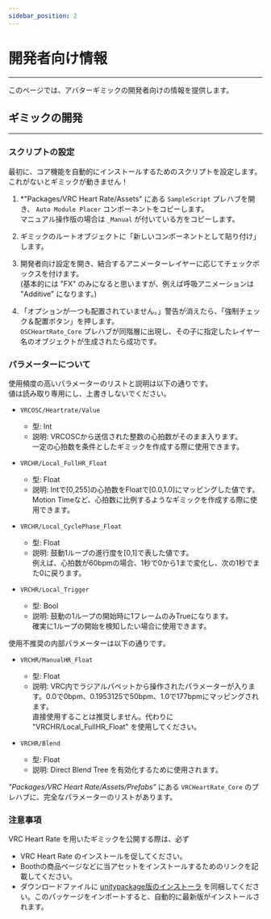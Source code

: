 ```yaml
---
sidebar_position: 2
---
```


# 開発者向け情報
---

このページでは、アバターギミックの開発者向けの情報を提供します。

## ギミックの開発
---

### スクリプトの設定
最初に、コア機能を自動的にインストールするためのスクリプトを設定します。これがないとギミックが動きません！  
1. *"Packages/VRC Heart Rate/Assets" にある `SampleScript` プレハブを開き、 `Auto Module Placer` コンポーネントをコピーします。  
    マニュアル操作版の場合は `_Manual` が付いている方をコピーします。

1. ギミックのルートオブジェクトに「新しいコンポーネントとして貼り付け」します。

1. 開発者向け設定を開き、結合するアニメーターレイヤーに応じてチェックボックスを付けます。  
    (基本的には "FX" のみになると思いますが、例えば呼吸アニメーションは "Additive" になります。)

1. 「オプションが一つも配置されていません。」警告が消えたら、「強制チェック＆配置ボタン」を押します。  
    `OSCHeartRate_Core` プレハブが同階層に出現し、その子に指定したレイヤー名のオブジェクトが生成されたら成功です。

### パラメーターについて
使用頻度の高いパラメーターのリストと説明は以下の通りです。  
値は読み取り専用にし、上書きしないでください。

- `VRCOSC/Heartrate/Value`
  - 型: Int
  - 説明: VRCOSCから送信された整数の心拍数がそのまま入ります。  
    一定の心拍数を条件としたギミックを作成する際に使用できます。

- `VRCHR/Local_FullHR_Float`
  - 型: Float
  - 説明: Intで[0,255]の心拍数をFloatで[0.0,1.0]にマッピングした値です。  
    Motion Timeなど、心拍数に比例するようなギミックを作成する際に使用できます。

- `VRCHR/Local_CyclePhase_Float`
  - 型: Float
  - 説明: 鼓動1ループの進行度を[0,1]で表した値です。  
    例えば、心拍数が60bpmの場合、1秒で0から1まで変化し、次の1秒でまた0に戻ります。

- `VRCHR/Local_Trigger`
  - 型: Bool
  - 説明: 鼓動の1ループの開始時に1フレームのみTrueになります。  
    確実に1ループの開始を検知したい場合に使用できます。

使用不推奨の内部パラメーターは以下の通りです。

- `VRCHR/ManualHR_Float`
  - 型: Float
  - 説明: VRC内でラジアルパペットから操作されたパラメーターが入ります。0.0で0bpm、0.1953125で50bpm、1.0で177bpmにマッピングされます。  
    直接使用することは推奨しません。代わりに "VRCHR/Local_FullHR_Float" を使用してください。

- `VRCHR/Blend`
  - 型: Float
  - 説明: Direct Blend Tree を有効化するために使用されます。

*"Packages/VRC Heart Rate/Assets/Prefabs"* にある `VRCHeartRate_Core` のプレハブに、完全なパラメーターのリストがあります。

### 注意事項
VRC Heart Rate を用いたギミックを公開する際は、必ず
- VRC Heart Rate のインストールを促してください。
- Boothの商品ページなどに当アセットをインストールするためのリンクを記載してください。
- ダウンロードファイルに [unitypackage版のインストーラ](/file/VRC%20Heart%20Rate%20Installer.unitypackage) を同梱してください。このパッケージをインポートすると、自動的に最新版がインストールされます。